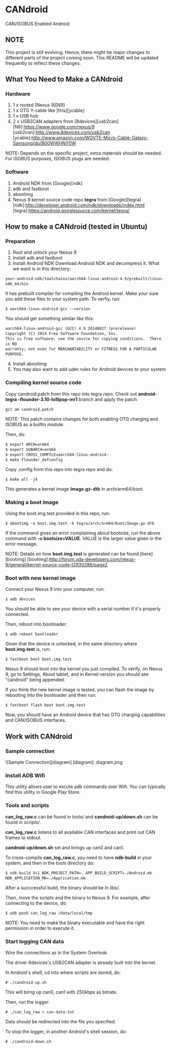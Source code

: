 # CANdroid
CAN/ISOBUS Enabled Android

## NOTE ##
This project is still evolving. Hence, there might be major changes to
different parts of the project coming soon. This README will be updated
frequently to reflect these changes.

## What You Need to Make a CANdroid ##

### Hardware ###
1. 1 x rooted [Nexus 9][N9] 
2. 1 x OTG Y-cable like [this][ycable]
3. 1 x USB hub
4. 2 x USB2CAN adapters from [8devices][usb2can]
[N9]:https://www.google.com/nexus/9
[usb2can]:http://www.8devices.com/usb2can
[ycable]:http://www.amazon.com/WOVTE-Micro-Cable-Galaxy-Samsung/dp/B00WWHNY0W

NOTE: Depends on the specific project, extra materials should be needed.
For ISOBUS purposes, ISOBUS plugs are needed.

### Software ###
1. Android NDK from [Google][ndk]
2. adb and fastboot
3. abootimg
4. Nexus 9 kernel source code repo **tegra** from [Google][tegra]
[ndk]:http://developer.android.com/ndk/downloads/index.html
[tegra]:https://android.googlesource.com/kernel/tegra/

## How to make a CANdroid (tested in Ubuntu) ##

### Preparation ###
1. Root and unlock your Nexus 9
2. Install adb and fastboot
3. Install Android NDK
Download Android NDK and decompress it. What we want is in this directory:
```shellsession
your-android-ndk/toolchains/aarch64-linux-android-4.9/prebuilt/linux-x86_64/bin
```
It has prebuilt compiler for compiling the Android kernel. Make your sure you
add these files to your system path. To verfiy, run:
```shellsession
$ aarch64-linux-android-gcc --version
```
You should get something similar like this:
```shellsession
aarch64-linux-android-gcc (GCC) 4.9 20140827 (prerelease)
Copyright (C) 2014 Free Software Foundation, Inc.
This is free software; see the source for copying conditions.  There is NO
warranty; not even for MERCHANTABILITY or FITNESS FOR A PARTICULAR PURPOSE.
```
4. Install abootimg
5. You may also want to add udev rules for Android devices to your system

### Compiling kernel source code ###
Copy candroid.patch from this repo into tegra repo. Check out **android-tegra
-flounder-3.10-lollipop-mr1** branch and apply the patch:
```shellsession
git am candroid.patch
``` 
NOTE: This patch contains changes for both enabling OTG charging and ISOBUS as
a builtin module.

Then, do:
```shellsession
$ export ARCH=arm64
$ export SUBARCH=arm64
$ export CROSS_COMPILE=aarch64-linux-android-
$ make flounder_defconfig
```
Copy .config from this repo into tegra repo and do:
```shellsession
$ make all -j4
```

This generates a kernel image **Image.gz-dtb** in arch/arm64/boot.

### Making a boot image ###
Using the boot.img.test provided in this repo, run:
```shellsession
$ abootimg -u boot.img.test -k tegra/arch/arm64/boot/Image.gz-dtb
```
If the command gives an error complaining about bootsize, run the above command
with **-c bootsize=VALUE**. VALUE is the larger value given in the error
message.

NOTE: Details on how **boot.img.test** is generated can be found [here][bootimg]
[bootimg]:http://forum.xda-developers.com/nexus-9/general/kernel-source-code-t2930286/page2

### Boot with new kernel image ###
Connect your Nexus 9 into your computer, run:
```shellsession
$ adb devices
```
You should be able to see your device with a serial number if it's properly
connected.

Then, reboot into bootloader:
```shellsession
$ adb reboot bootloader
```
Given that the device is unlocked, in the same directory where
**boot.img.test** is, run:
```shellsession
$ fastboot boot boot.img.test
```
Nexus 9 should boot into the kernel you just compiled. To verify, on Nexus 9,
go to Settings, About tablet, and in Kernel version you should see "candroid"
being appended.

If you think the new kernel image is tested, you can flash the image by
rebooting into the bootloader and then run:
```shellsession
$ fastboot flash boot boot.img.test
```

Now, you should have an Android device that has OTG charging capabilities and
CAN/ISOBUS interfaces.

## Work with CANdroid ##

### Sample connection ###
![Sample Connection][diagram]
[diagram]: diagram.png

### Install ADB Wifi ###
This utility allows user to excute adb commands over Wifi.
You can typically find this utility in Google Play Store.

### Tools and scripts ###
**can_log_raw.c** can be found in tools/ and **candroid-up/down.sh** can be
found in scripts/.

**can_log_raw.c** listens to all available CAN interfaces and print out
CAN frames to stdout.

**candroid-up/down.sh** set and brings up can0 and can1.

To cross-compile **can_log_raw.c**, you need to have **ndk-build** in your
system, and then in the tools directory do:
```shellsession
$ ndk-build V=1 NDK_PROJECT_PATH=. APP_BUILD_SCRIPT=./Android.mk NDK_APPLICATION_MK=./Application.mk
```
After a succcessful build, the binary should be in libs/.

Then, move the scripts and the binary to Nexus 9. For example, after
connecting to the device, do:
```shellsession
$ adb push can_log_raw /data/local/tmp
```
NOTE: You need to make the binary executable and have the right permission
in order to execute it.

### Start logging CAN data ###
Wire the connections as in the System Overlook.

The driver 8devices's USB2CAN adapter is already built into the kernel.

In Android's shell, cd into where scripts are stored, do:
```shellsession
# ./candroid-up.sh
```
This will birng up can0, can1 with 250kbps as bitrate.

Then, run the logger:
```shellsession
# ./can_log_raw > can-data.txt
```
Data should be redirected into the file you specified.

To stop the logger, in another Android's shell session, do:
```shellsession
# ./candroid-down.sh
```













